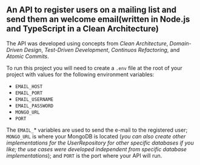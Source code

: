 ## An API to register users on a mailing list and send them an welcome email(written in Node.js and TypeScript in a Clean Architecture)

The API was developed using concepts from *Clean Architecture*, *Domain-Driven Design*, *Test-Driven Development*, *Continuos Refactoring*, and *Atomic Commits*.

To run this project you will need to create a `.env` file at the root of your project with values for the following environment variables:

* `EMAIL_HOST`
* `EMAIL_PORT`
* `EMAIL_USERNAME`
* `EMAIL_PASSWORD`
* `MONGO_URL`
* `PORT`

The `EMAIL_`* variables are used to send the e-mail to the registered user; `MONGO_URL` is where your MongoDB is located (*you can also create other implementations for the UserRepository for other specific databases if you like; the use cases were developed independent from specific database implementations*); and `PORT` is the port where your API will run.
